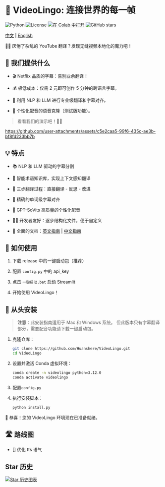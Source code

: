 # 🌉 VideoLingo: 连接世界的每一帧

![Python](https://img.shields.io/badge/python-v3.12-blue.svg)
![License](https://img.shields.io/badge/license-MIT-green.svg)
<a href="https://colab.research.google.com/github/Huanshere/VideoLingo/blob/main/Colab_VideoLingo.ipynb" target="_parent"><img src="https://colab.research.google.com/assets/colab-badge.svg" alt="在 Colab 中打开"/></a>
![GitHub stars](https://img.shields.io/github/stars/Huanshere/VideoLingo.svg)

[中文](README.md) | [English](README.en.md)

🎥✨ 厌倦了杂乱的 YouTube 翻译？发现无缝视频本地化的魔力吧！

## 🌟 我们提供什么

- 🎬 Netflix 品质的字幕：告别业余翻译！
  
- 💰 极低成本：仅需 2 元即可创作 5 分钟的跨语言字幕。
  
- 🤖 利用 NLP 和 LLM 进行专业级翻译和字幕对齐。

- 🎤 个性化配音的语音克隆（测试版功能）。

> 看看我们的演示吧！🚀💪

https://github.com/user-attachments/assets/c5e2caa5-99f6-435c-ae3b-bf8fd233bb7b

## 💡 特点

- 📚 NLP 和 LLM 驱动的字幕分割

- 🧠 智能术语知识库，实现上下文感知翻译

- 🔄 三步翻译过程：直接翻译 - 反思 - 改进

- 🎯 精确的单词级字幕对齐

- 🎤 GPT-SoVits 高质量的个性化配音

- 👨‍💻 开发者友好：逐步结构化文件，便于自定义

- 📘 全面的文档：[英文指南](./docs/README_guide_en.md) | [中文指南](./docs/README_guide_zh.md)

## 🎯 如何使用

1. 下载 release 中的一键启动包（推荐）

2. 配置 `config.py` 中的 api_key

3. 点击 `一键启动.bat` 启动 Streamlit

4. 开始使用 VideoLingo！

## 🚀 从头安装

> **注意**：此安装指南适用于 Mac 和 Windows 系统。
> 但此版本只有字幕翻译部分，需要配音功能请下载一键启动包。

1. 克隆仓库：
   ```bash
   git clone https://github.com/Huanshere/VideoLingo.git
   cd VideoLingo
   ```

2. 设置并激活 Conda 虚拟环境：
   ```bash
   conda create -n videolingo python=3.12.0
   conda activate videolingo
   ```

3. 配置`config.py`

4. 执行安装脚本：
   ```bash
   python install.py
   ```

🎉 恭喜！您的 VideoLingo 环境现在已准备就绪。

## 🛣️ 路线图

- [] 优化 tts 语气

## Star 历史

[![Star 历史图表](https://api.star-history.com/svg?repos=Huanshere/VideoLingo&type=Timeline)](https://star-history.com/#Huanshere/VideoLingo)